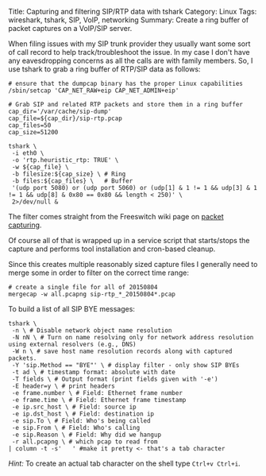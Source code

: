 Title: Capturing and filtering SIP/RTP data with tshark
Category: Linux
Tags: wireshark, tshark, SIP, VoIP, networking
Summary: Create a ring buffer of packet captures on a VoIP/SIP server.

When filing issues with my SIP trunk provider they usually want some sort of call record to help track/troubleshoot the issue. In my case I don't have any eavesdropping concerns as all the calls are with family members. So, I use tshark to grab a ring buffer of RTP/SIP data as follows:

```language-bash
# ensure that the dumpcap binary has the proper Linux capabilities
/sbin/setcap 'CAP_NET_RAW+eip CAP_NET_ADMIN+eip'

# Grab SIP and related RTP packets and store them in a ring buffer
cap_dir='/var/cache/sip-dump'
cap_file=${cap_dir}/sip-rtp.pcap
cap_files=50
cap_size=51200

tshark \
 -i eth0 \
 -o 'rtp.heuristic_rtp: TRUE' \
 -w ${cap_file} \
 -b filesize:${cap_size} \ # Ring
 -b files:${cap_files} \   # Buffer
 '(udp port 5080) or (udp port 5060) or (udp[1] & 1 != 1 && udp[3] & 1 != 1 && udp[8] & 0x80 == 0x80 && length < 250)' \
 2>/dev/null &
```
The filter comes straight from the Freeswitch wiki page on [packet capturing](https://freeswitch.org/confluence/display/FREESWITCH/Packet+Capture#PacketCapture-tsharkakatethereal).

Of course all of that is wrapped up in a service script that starts/stops the capture and performs tool installation and cron-based cleanup.

Since this creates multiple reasonably sized capture files I generally need to merge some in order to filter on the correct time range:
```language-bash
# create a single file for all of 20150804
mergecap -w all.pcapng sip-rtp_*_20150804*.pcap
```

To build a list of all SIP BYE messages:
```language-bash
tshark \
 -n \ # Disable network object name resolution
 -N nN \ # Turn on name resolving only for network address resolution using external resolvers (e.g., DNS)
 -W n \ # save host name resolution records along with captured packets.
 -Y 'sip.Method == "BYE"' \ # display filter - only show SIP BYEs
 -t ad \ # timestamp format: absolute with date
 -T fields \ # Output format (print fields given with '-e')
 -E header=y \ # print headers
 -e frame.number \ # Field: Ethernet frame number
 -e frame.time \ # Field: Ethernet frame timestamp
 -e ip.src_host \ # Field: source ip
 -e ip.dst_host \ # Field: destination ip
 -e sip.To \ # Field: Who's being called
 -e sip.From \ # Field: Who's calling
 -e sip.Reason \ # Field: Why did we hangup
 -r all.pcapng \ # which pcap to read from
| column -t -s'   ' #make it pretty <- that's a tab character
```
*Hint:* To create an actual tab character on the shell type `Ctrl+v Ctrl+i`.
